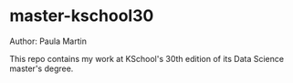 # master-kschool30

Author: Paula Martin

This repo contains my work at KSchool's 30th edition of its Data Science master's degree.


